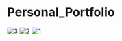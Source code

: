 # Personal_Portfolio
 
![3](https://github.com/user-attachments/assets/fc3e4240-a205-456d-afe5-4ffc84901f68)
![2](https://github.com/user-attachments/assets/c70a8d5a-ada7-427f-8874-ca7975dd1a64)
![1](https://github.com/user-attachments/assets/b934021d-4ea7-44ce-8a82-e3b34222b3af)
